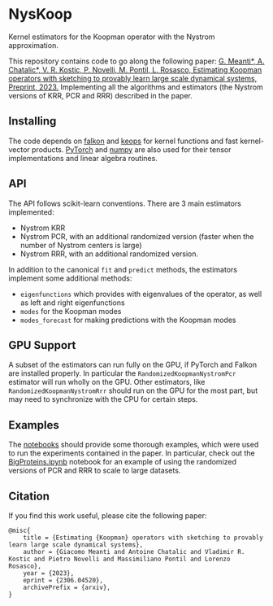 # NysKoop

Kernel estimators for the Koopman operator with the Nystrom approximation.

This repository contains code to go along the following paper:
[G. Meanti*, A. Chatalic*,  V. R. Kostic, P. Novelli, M. Pontil, L. Rosasco, Estimating Koopman operators with sketching to
provably learn large scale dynamical systems, Preprint, 2023.](https://arxiv.org/abs/2306.04520) 
Implementing all the algorithms and estimators (the Nystrom versions of KRR, PCR and RRR) 
described in the paper. 



## Installing

The code depends on [falkon](https://github.com/falkonml/falkon) and [keops](https://github.com/getkeops/keops) 
for kernel functions and fast kernel-vector products. 
[PyTorch](https://pytorch.org) and [numpy](https://numpy.org) are also used for their tensor implementations and linear algebra routines.

## API

The API follows scikit-learn conventions. There are 3 main estimators implemented:
 - Nystrom KRR
 - Nystrom PCR, with an additional randomized version (faster when the number of Nystrom centers is large)
 - Nystrom RRR, with an additional randomized version.

In addition to the canonical `fit` and `predict` methods, the estimators implement some additional methods: 
 - `eigenfunctions` which provides with eigenvalues of the operator, as well as left and right eigenfunctions
 - `modes` for the Koopman modes
 - `modes_forecast` for making predictions with the Koopman modes

## GPU Support

A subset of the estimators can run fully on the GPU, if PyTorch and Falkon are installed properly.
In particular the `RandomizedKoopmanNystromPcr` estimator will run wholly on the GPU. 
Other estimators, like `RandomizedKoopmanNystromRrr` should run on the GPU for the most part,
but may need to synchronize with the CPU for certain steps.

## Examples

The [notebooks](/notebooks) should provide some thorough examples, which were used to run the experiments contained in the paper.
In particular, check out the [BigProteins.ipynb](/notebooks/BigProteins.ipynb) notebook for an example of using the randomized versions of PCR and RRR 
to scale to large datasets.

## Citation

If you find this work useful, please cite the following paper:
```
@misc{
    title = {Estimating {Koopman} operators with sketching to provably learn large scale dynamical systems},
    author = {Giacomo Meanti and Antoine Chatalic and Vladimir R. Kostic and Pietro Novelli and Massimiliano Pontil and Lorenzo Rosasco},
    year = {2023},
    eprint = {2306.04520},
    archivePrefix = {arxiv},
}
```
